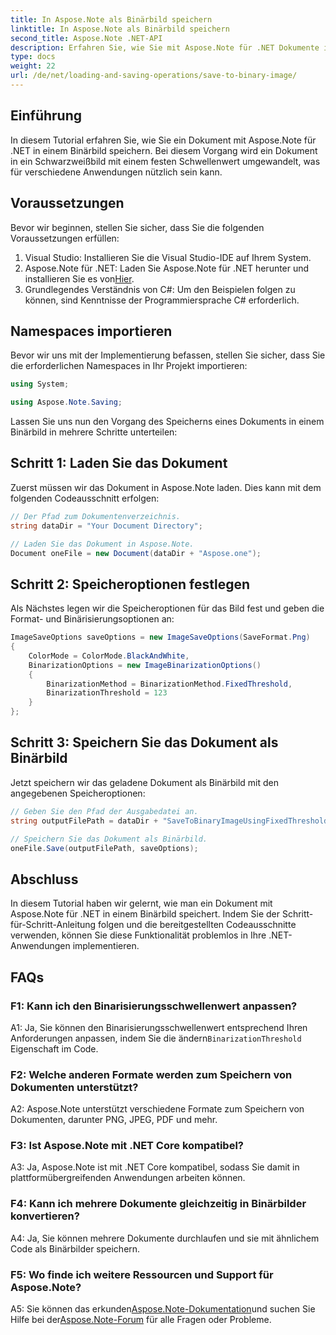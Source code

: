 ```yaml
---
title: In Aspose.Note als Binärbild speichern
linktitle: In Aspose.Note als Binärbild speichern
second_title: Aspose.Note .NET-API
description: Erfahren Sie, wie Sie mit Aspose.Note für .NET Dokumente in Binärbilder konvertieren. Befolgen Sie unsere Schritt-für-Schritt-Anleitung für eine nahtlose Integration.
type: docs
weight: 22
url: /de/net/loading-and-saving-operations/save-to-binary-image/
---
```

## Einführung

In diesem Tutorial erfahren Sie, wie Sie ein Dokument mit Aspose.Note für .NET in einem Binärbild speichern. Bei diesem Vorgang wird ein Dokument in ein Schwarzweißbild mit einem festen Schwellenwert umgewandelt, was für verschiedene Anwendungen nützlich sein kann.

## Voraussetzungen

Bevor wir beginnen, stellen Sie sicher, dass Sie die folgenden Voraussetzungen erfüllen:

1. Visual Studio: Installieren Sie die Visual Studio-IDE auf Ihrem System.
2.  Aspose.Note für .NET: Laden Sie Aspose.Note für .NET herunter und installieren Sie es von[Hier](https://releases.aspose.com/note/net/).
3. Grundlegendes Verständnis von C#: Um den Beispielen folgen zu können, sind Kenntnisse der Programmiersprache C# erforderlich.

## Namespaces importieren

Bevor wir uns mit der Implementierung befassen, stellen Sie sicher, dass Sie die erforderlichen Namespaces in Ihr Projekt importieren:

```csharp
using System;

using Aspose.Note.Saving;

```

Lassen Sie uns nun den Vorgang des Speicherns eines Dokuments in einem Binärbild in mehrere Schritte unterteilen:

## Schritt 1: Laden Sie das Dokument

Zuerst müssen wir das Dokument in Aspose.Note laden. Dies kann mit dem folgenden Codeausschnitt erfolgen:

```csharp
// Der Pfad zum Dokumentenverzeichnis.
string dataDir = "Your Document Directory";

// Laden Sie das Dokument in Aspose.Note.
Document oneFile = new Document(dataDir + "Aspose.one");
```

## Schritt 2: Speicheroptionen festlegen

Als Nächstes legen wir die Speicheroptionen für das Bild fest und geben die Format- und Binärisierungsoptionen an:

```csharp
ImageSaveOptions saveOptions = new ImageSaveOptions(SaveFormat.Png)
{
    ColorMode = ColorMode.BlackAndWhite,
    BinarizationOptions = new ImageBinarizationOptions()
    {
        BinarizationMethod = BinarizationMethod.FixedThreshold,
        BinarizationThreshold = 123
    }
};
```

## Schritt 3: Speichern Sie das Dokument als Binärbild

Jetzt speichern wir das geladene Dokument als Binärbild mit den angegebenen Speicheroptionen:

```csharp
// Geben Sie den Pfad der Ausgabedatei an.
string outputFilePath = dataDir + "SaveToBinaryImageUsingFixedThreshold_out.png";

// Speichern Sie das Dokument als Binärbild.
oneFile.Save(outputFilePath, saveOptions);
```

## Abschluss

In diesem Tutorial haben wir gelernt, wie man ein Dokument mit Aspose.Note für .NET in einem Binärbild speichert. Indem Sie der Schritt-für-Schritt-Anleitung folgen und die bereitgestellten Codeausschnitte verwenden, können Sie diese Funktionalität problemlos in Ihre .NET-Anwendungen implementieren.

## FAQs

### F1: Kann ich den Binarisierungsschwellenwert anpassen?

 A1: Ja, Sie können den Binarisierungsschwellenwert entsprechend Ihren Anforderungen anpassen, indem Sie die ändern`BinarizationThreshold` Eigenschaft im Code.

### F2: Welche anderen Formate werden zum Speichern von Dokumenten unterstützt?

A2: Aspose.Note unterstützt verschiedene Formate zum Speichern von Dokumenten, darunter PNG, JPEG, PDF und mehr.

### F3: Ist Aspose.Note mit .NET Core kompatibel?

A3: Ja, Aspose.Note ist mit .NET Core kompatibel, sodass Sie damit in plattformübergreifenden Anwendungen arbeiten können.

### F4: Kann ich mehrere Dokumente gleichzeitig in Binärbilder konvertieren?

A4: Ja, Sie können mehrere Dokumente durchlaufen und sie mit ähnlichem Code als Binärbilder speichern.

### F5: Wo finde ich weitere Ressourcen und Support für Aspose.Note?

 A5: Sie können das erkunden[Aspose.Note-Dokumentation](https://reference.aspose.com/note/net/)und suchen Sie Hilfe bei der[Aspose.Note-Forum](https://forum.aspose.com/c/note/28) für alle Fragen oder Probleme.